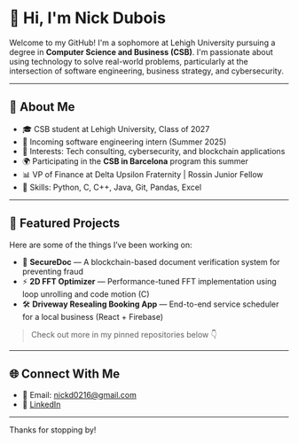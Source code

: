# 👋 Hi, I'm Nick Dubois

Welcome to my GitHub! I'm a sophomore at Lehigh University pursuing a degree in **Computer Science and Business (CSB)**. I'm passionate about using technology to solve real-world problems, particularly at the intersection of software engineering, business strategy, and cybersecurity.

---

## 🚀 About Me

- 🎓 CSB student at Lehigh University, Class of 2027
- 💼 Incoming software engineering intern (Summer 2025)
- 🧠 Interests: Tech consulting, cybersecurity, and blockchain applications
- 🌍 Participating in the **CSB in Barcelona** program this summer
- 📊 VP of Finance at Delta Upsilon Fraternity | Rossin Junior Fellow
- 🧰 Skills: Python, C, C++, Java, Git, Pandas, Excel

---

## 📂 Featured Projects

Here are some of the things I’ve been working on:

- 🔐 **SecureDoc** — A blockchain-based document verification system for preventing fraud
- ⚡ **2D FFT Optimizer** — Performance-tuned FFT implementation using loop unrolling and code motion (C)
- 🛠️ **Driveway Resealing Booking App** — End-to-end service scheduler for a local business (React + Firebase)

> Check out more in my pinned repositories below 👇

---

## 🌐 Connect With Me

- 📧 Email: [nickd0216@gmail.com](mailto:nickd0216@gmail.com)
- 💼 [LinkedIn](linkedin.com/in/nickjdubois)

---

Thanks for stopping by!
